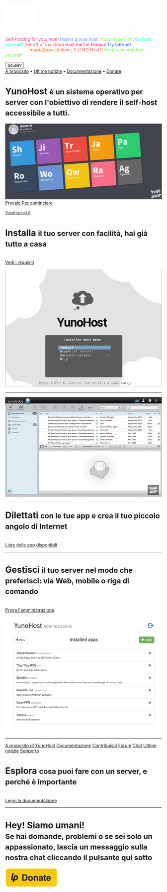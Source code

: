 <div class="teasing-part">                                                                      

  <div class="home-logo">
    <img src="/images/ynh_logo_white_300dpi.png" width="100"/>
  </div>

  <div class="punchline">
    <p>
      <span class="yolo 1" style="color: #FF3399;">Self-hosting for you, mom</span>
      <span class="yolo 2" style="color: #6699FF;">Haters gonna host</span>
      <span class="yolo 3" style="color: #66FF33;">I host myself, Yo!</span>
      <span class="yolo 4" style="color: #00FFCC;">Go host yourself!</span>
      <span class="yolo 5" style="color: #FF5050;">Get off of my cloud</span>
      <span class="yolo 6" style="color: #FF0066;">Host me I’m famous</span>
      <span class="yolo 7" style="color: #3366FF;">Try Internet</span>
      <span class="yolo 8" style="color: #FFFFFF;">How I met your server</span>
      <span class="yolo 9" style="color: #FF6600;">mario@rossi.it</span>
      <span class="yolo 10" style="color: #FF5050;">dude, Y U NO Host?!</span>
      <span class="yolo 11" style="color: #66FF33;">Keep calm and host yourself</span>
    </p>
    <button class="btn btn-primary btn-lg btn-block yolobtn">Scusa?</button>
  </div>

  <div class="main-links hidden-xs">
    <a href="/whatsyunohost">A proposito</a> <span class="colored-bar">•</span> 
    <a href="https://forum.yunohost.org/c/announcement" target="_blank">Ultime notizie</a> <span class="colored-bar">•</span> 
    <a href="/docs">Documentazione</a> <span class="colored-bar">•</span> 
    <a href="https://donate.yunohost.org/">Donare</a>
  </div>

</div><!-- teasing-part -->

<div class="boring-part" markdown="1">

  <h1>YunoHost <small>è un sistema operativo per server con l'obiettivo di rendere il self-host accessibile a tutti.</small></h1>

  <div class="home-panel">
    <img src="/images/home_panel.jpg" />
  </div>

  <div class="call-to-action">
    <a class="btn btn-primary btn-lg" href="/try">Provalo</a>
    <a class="btn btn-success btn-lg" href="/install">Per cominciare</a>
    <p class="text-muted"><small><a href="https://forum.yunohost.org/t/yunohost-3-6-release-sortie-de-yunohost-3-6/8359">YunoHost v3.6</a></small></p>
  </div>

  <div class="row cf">
    <div class="col-md-7">
      <h1>Installa <small>il tuo server con facilità, hai già tutto a casa</small></h1>
      <p><br /><a href="/hardware">Vedi i requisiti</a></p>
    </div>
    <div class="col-md-4">
      <div class="feature-pic">
        <img src="/images/home_install.png" />
      </div>
    </div>
  </div>

  <hr />

  <div class="row cf">
    <div class="col-md-4">
      <div class="feature-pic">
        <img src="/images/home_enjoy.jpg" />
      </div>
    </div>
    <div class="col-md-7 text-right">
      <h1>Dilettati <small>con le tue app e crea il tuo piccolo angolo di Internet</small></h1>
      <p><br /><a href="/apps">Lista delle app disponibili</a></p>
    </div>
  </div>

  <hr />

  <div class="row cf">
    <div class="col-md-7">
      <h1>Gestisci <small>il tuo server nel modo che preferisci: via Web, mobile o riga di comando</small></h1>
      <p><br /><a href="/try">Prova l'amministrazione</a></p>
    </div>
    <div class="col-md-4">
      <div class="feature-pic">
        <img src="/images/home_manage.jpg" />
      </div>
    </div>
  </div>

  <hr />

  <div class="row cf">
    <div class="col-md-4 button-list">
      <a class="btn btn-lg btn-block btn-primary" href="/whatsyunohost">A proposito di YunoHost</a>
      <a class="btn btn-lg btn-block btn-info" href="/docs">Documentazione</a>
      <a class="btn btn-lg btn-block btn-success" href="/contribute">Contribuisci</a>
      <a class="btn btn-lg btn-block btn-warning" href="https://forum.yunohost.org/" target="_blank">Forum</a>
      <a class="btn btn-lg btn-block btn-default" href="chat_rooms_en" target="_blank">Chat</a>
      <a class="btn btn-lg btn-block btn-danger" href="https://forum.yunohost.org/c/announcement">Ultime notizie</a>
      <a class="btn btn-lg btn-block btn-danger btn-support" href="/help_fr">Supporto</a>
    </div>
    <div class="col-md-7 text-right">
      <h1>Esplora <small>cosa puoi fare con un server, e perché è importante</small></h1>
      <p><br /><a href="/docs">Leggi la documentazione</a></p>
    </div>
  </div>

  <hr />

  <div class="text-center">
    <h1>Hey! Siamo umani!<br /><small> Se hai domande, problemi o se sei solo un appassionato, lascia un messaggio sulla nostra chat cliccando il pulsante qui sotto &nbsp;<span class="glyphicon glyphicon-share-alt"></span> </small></h1>

   <p class="liberapay">
     <a href="https://liberapay.com/YunoHost" target="_blank"><img src="/images/liberapay_logo.svg" alt="Donation button" title="Liberapay" /></a>
    </p>

  </div>

</div><!-- boring-part -->

<script type="text/javascript">
    jQuery('.teasing-part').css({
        marginTop: '0',
        display: 'block'
    });
    jQuery('.boring-part').css({
        marginTop: jQuery(window).height() + 100
    });
    jQuery( window ).resize(function() {
        jQuery('.boring-part').css({
            marginTop: jQuery('.teasing-part').height() + 100
        });
    });
    jQuery('.yolo').hide();
    randomNumber = Math.floor((Math.random()*jQuery('.yolo').length)+1);
    color = jQuery('.yolo.' + randomNumber).css('color');
    jQuery('.yolo.' + randomNumber).fadeIn();
    document.title = jQuery('.yolo.' + randomNumber).text();
    jQuery('.colored-bar').css({
      color: color,
      fontWeight: 'bold',
      padding: '1%'
    });
    jQuery('.yolobtn').css({
      background: color,
      borderColor: color
    }).on('click', function() {
      jQuery('html, body').animate({
        scrollTop: jQuery(window).height() + 80
      }, 500);
    });

</script>

